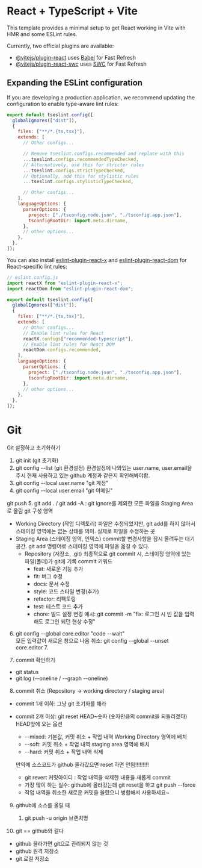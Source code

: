 # React + TypeScript + Vite

This template provides a minimal setup to get React working in Vite with HMR and some ESLint rules.

Currently, two official plugins are available:

- [@vitejs/plugin-react](https://github.com/vitejs/vite-plugin-react/blob/main/packages/plugin-react) uses [Babel](https://babeljs.io/) for Fast Refresh
- [@vitejs/plugin-react-swc](https://github.com/vitejs/vite-plugin-react/blob/main/packages/plugin-react-swc) uses [SWC](https://swc.rs/) for Fast Refresh

## Expanding the ESLint configuration

If you are developing a production application, we recommend updating the configuration to enable type-aware lint rules:

```js
export default tseslint.config([
  globalIgnores(["dist"]),
  {
    files: ["**/*.{ts,tsx}"],
    extends: [
      // Other configs...

      // Remove tseslint.configs.recommended and replace with this
      ...tseslint.configs.recommendedTypeChecked,
      // Alternatively, use this for stricter rules
      ...tseslint.configs.strictTypeChecked,
      // Optionally, add this for stylistic rules
      ...tseslint.configs.stylisticTypeChecked,

      // Other configs...
    ],
    languageOptions: {
      parserOptions: {
        project: ["./tsconfig.node.json", "./tsconfig.app.json"],
        tsconfigRootDir: import.meta.dirname,
      },
      // other options...
    },
  },
]);
```

You can also install [eslint-plugin-react-x](https://github.com/Rel1cx/eslint-react/tree/main/packages/plugins/eslint-plugin-react-x) and [eslint-plugin-react-dom](https://github.com/Rel1cx/eslint-react/tree/main/packages/plugins/eslint-plugin-react-dom) for React-specific lint rules:

```js
// eslint.config.js
import reactX from "eslint-plugin-react-x";
import reactDom from "eslint-plugin-react-dom";

export default tseslint.config([
  globalIgnores(["dist"]),
  {
    files: ["**/*.{ts,tsx}"],
    extends: [
      // Other configs...
      // Enable lint rules for React
      reactX.configs["recommended-typescript"],
      // Enable lint rules for React DOM
      reactDom.configs.recommended,
    ],
    languageOptions: {
      parserOptions: {
        project: ["./tsconfig.node.json", "./tsconfig.app.json"],
        tsconfigRootDir: import.meta.dirname,
      },
      // other options...
    },
  },
]);
```

# Git

Git 설정하고 초기화하기

1. git init (git 초기화)
2. git config --list (git 환경설정)
   환경설정에 나와있는 user.name, user.email을 주시
   현재 사용하고 있는 github 계정과 같은지 확인해봐야함.
3. git config --local user.name "git 계정"
4. git config --local user.email "git 이메일"

git push 5. git add . / git add -A : git ignore를 제외한 모든 파일을 Staging Area로 올림
git 구성 영역

- Working Directory (작업 디렉토리)
  파일은 수정되었지만, git add를 하지 않아서 스테이징 영역에는 없는 상태를 의미.
  실제로 파일을 수정하는 곳
- Staging Area (스테이징 영역, 인덱스)
  commit할 변경사항을 잠시 올려두는 대기 공간.
  git add 명령어로 스테이징 영역에 파일을 옮길 수 있다.
  - Repository (저장소, .git)
    최종적으로 git commit 시, 스테이징 영역에 있는 파일(폴더)가 git에 기록
    commit 키워드
    - feat: 새로운 기능 추가
    - fit: 버그 수정
    - docs: 문서 수정
    - style: 코드 스타일 변경(추가)
    - refactor: 리펙토링
    - test: 테스트 코드 추가
    - chore: 빌드 설정 변경
      예시: git commit -m "fix: 로그인 시 빈 값을 입력해도 로그인 되던 현상 수정"

6. git config --global core.editor "code --wait"  
   모든 입력값이 새로운 창으로 나옴
   취소: git config --global --unset core.editor 7.

7. commit 확인하기

- git status
- git log (--oneline / --graph --oneline)

8. commit 취소 (Repository -> working directory / staging area)

- commit 1개 이하: 그냥 git 초기화를 해라
- commit 2개 이상: git reset HEAD~숫자 (숫자만큼의 commit을 되돌리겠다)
  HEAD앞에 오는 옵션

  - --mixed: 기본값, 커밋 취소 + 작업 내역 Working Directory 영역에 배치
  - --soft: 커밋 취소 + 작업 내역 staging area 영역에 배치
  - --hard: 커밋 취소 + 작업 내역 삭제

  만약에 소스코드가 github 올라갔으면 reset 하면 안됨!!!!!!!!!

  - git revert 커밋아이디 : 작업 내역을 삭제한 내용을 새롭게 commit
  - 가장 많이 하는 실수: github에 올라갔는데 git reset을 하고 git push --force
  - 작업 내역을 취소한 새로운 커밋을 올렸으니 병합해서 사용하세요~

9. github에 소스를 올릴 때

   1. git push -u origin 브랜치명

10. git == github와 같다

- github 올라가면 git으로 관리되지 않는 것
- github 원격 저장소
- git 로컬 저장소

```

```

